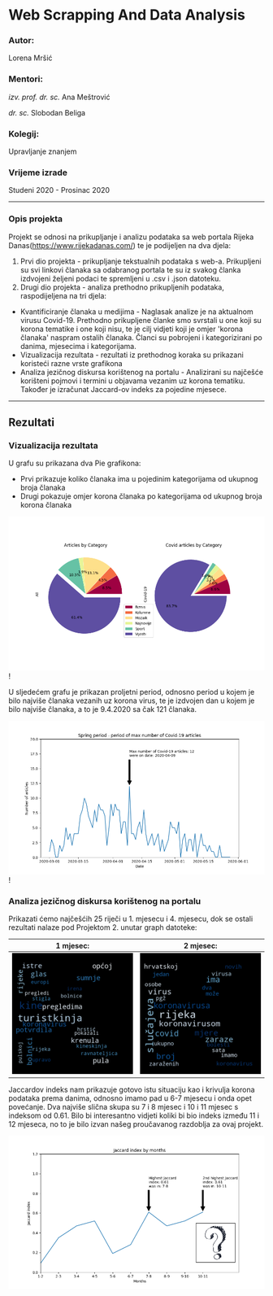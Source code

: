 # Web Scrapping And Data Analysis

### **Autor**: 
Lorena Mršić

### **Mentori**:
_izv. prof. dr. sc._ Ana Meštrović

_dr. sc._ Slobodan Beliga

### **Kolegij**:
Upravljanje znanjem

### **Vrijeme izrade**
Studeni 2020 - Prosinac 2020

---

### Opis projekta

Projekt se odnosi na prikupljanje i analizu podataka sa web portala Rijeka Danas(https://www.rijekadanas.com/) te je podijeljen na dva djela:
1. Prvi dio projekta - prikupljanje tekstualnih podataka s web-a. Prikupljeni su svi linkovi članaka sa odabranog portala te su iz svakog članka izdvojeni željeni podaci te spremljeni u .csv i .json datoteku. 
2. Drugi dio projekta - analiza prethodno prikupljenih podataka, raspodijeljena na tri djela:
  - Kvantificiranje članaka u medijima - Naglasak analize je na aktualnom virusu Covid-19. Prethodno prikupljene članke smo svrstali u one koji su korona tematike i one koji nisu, te je cilj vidjeti koji je omjer 'korona članaka' naspram ostalih članaka.  Članci su pobrojeni i kategorizirani po danima, mjesecima i kategorijama.
  - Vizualizacija rezultata - rezultati iz prethodnog koraka su prikazani koristeći razne vrste grafikona
  - Analiza jezičnog diskursa korištenog na portalu - Analizirani su najčešće korišteni pojmovi i termini u objavama vezanim uz korona tematiku. Također je izračunat Jaccard-ov indeks za pojedine mjesece.

---

## Rezultati

### Vizualizacija rezultata

U grafu su prikazana dva Pie grafikona: 
- Prvi prikazuje koliko članaka ima u pojedinim kategorijama od ukupnog broja članaka
- Drugi pokazuje omjer korona članaka po kategorijama od ukupnog broja korona članaka

![Category_pie](Projekt_2_dio/graph/category_pieplot.png)!

U sljedećem grafu je prikazan proljetni period, odnosno period u kojem je bilo najviše članaka vezanih uz korona virus, te je izdvojen dan u kojem je bilo najviše članaka, a to je 9.4.2020 sa čak 121 članaka. 

![Line_plot](Projekt_2_dio/graph/day_lineplot.png)!

### Analiza jezičnog diskursa korištenog na portalu

Prikazati ćemo najčešćih 25 riječi u 1. mjesecu i 4. mjesecu, dok se ostali rezultati nalaze pod Projektom 2. unutar graph datoteke:

**1 mjesec**:           |  **2 mjesec**:
:-------------------------:|:-------------------------:
![mjesec1](Projekt_2_dio/graph/word_freq_1.png)  |  ![mjesec2](Projekt_2_dio/graph/word_freq_4.png)


Jaccardov indeks nam prikazuje gotovo istu situaciju kao i krivulja korona podataka prema danima, odnosno imamo pad u 6-7 mjesecu i onda opet povećanje. Dva najviše slična skupa su 7 i 8 mjesec i 10 i 11 mjesec s indeksom od 0.61. Bilo bi interesantno vidjeti koliki bi bio indeks između 11 i 12 mjeseca, no to je bilo izvan našeg proučavanog razdoblja za ovaj projekt.

![jaccard](Projekt_2_dio/graph/jaccard_index.png)
